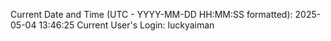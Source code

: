 Current Date and Time (UTC - YYYY-MM-DD HH:MM:SS formatted): 2025-05-04 13:46:25
Current User's Login: luckyaiman
